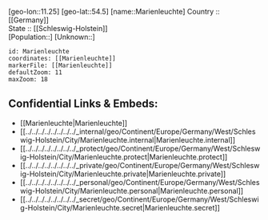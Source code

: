 ﻿---
location: [54.5,11.25] 
mapzoom: [7,12] 
mapmarker: city 
type: City
tags:
- geo/City


SpocWebEntityId: 32295
isDeleted: false
confidential: public

---
[geo-lon::11.25] 
[geo-lat::54.5] 
[name::Marienleuchte] 
Country :: [[Germany]]  
State :: [[Schleswig-Holstein]]  
[Population::] 
[Unknown::] 


```leaflet
id: Marienleuchte
coordinates: [[Marienleuchte]] 
markerFile: [[Marienleuchte]] 
defaultZoom: 11 
maxZoom: 18
```


## Confidential Links & Embeds: 
- [[Marienleuchte|Marienleuchte]]  
- [[../../../../../../../../_internal/geo/Continent/Europe/Germany/West/Schleswig-Holstein/City/Marienleuchte.internal|Marienleuchte.internal]] 
- [[../../../../../../../../_protect/geo/Continent/Europe/Germany/West/Schleswig-Holstein/City/Marienleuchte.protect|Marienleuchte.protect]] 
- [[../../../../../../../../_private/geo/Continent/Europe/Germany/West/Schleswig-Holstein/City/Marienleuchte.private|Marienleuchte.private]] 
- [[../../../../../../../../_personal/geo/Continent/Europe/Germany/West/Schleswig-Holstein/City/Marienleuchte.personal|Marienleuchte.personal]] 
- [[../../../../../../../../_secret/geo/Continent/Europe/Germany/West/Schleswig-Holstein/City/Marienleuchte.secret|Marienleuchte.secret]] 
